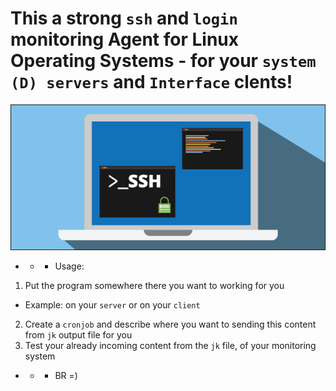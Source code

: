 # This a strong `ssh` and `login`  monitoring Agent for Linux Operating Systems -  for your `system (D) servers` and `Interface` clents!

![](https://github.com/nu11secur1ty/Perl/blob/master/Showing_last_ssh_logins/wall/sshsec.png)

- - - Usage:
1. Put the program somewhere there you want to working for you
- Example: on your `server` or on your `client`
2. Create a `cronjob` and describe where you want to sending this content from `jk` output file for you
3. Test your already incoming content from the `jk` file, of your monitoring system

- - - BR =)
